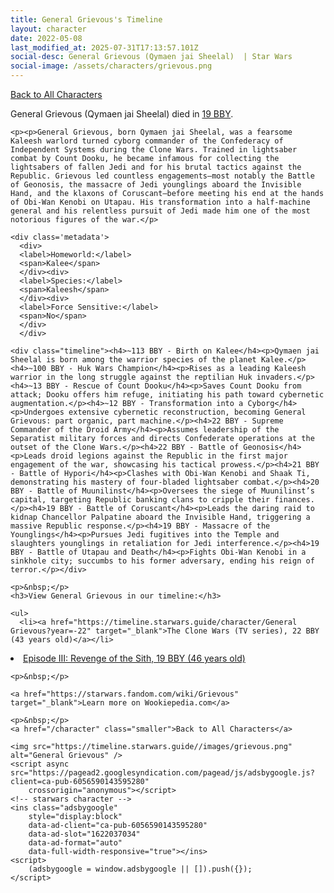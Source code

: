 ```yaml
---
title: General Grievous's Timeline
layout: character
date: 2022-05-08
last_modified_at: 2025-07-31T17:13:57.101Z
social-desc: General Grievous (Qymaen jai Sheelal)  | Star Wars
social-image: /assets/characters/grievous.png
---
```

<a href="/character" class="smaller">Back to All Characters</a>

<div class="character-profile container">
  <div class="col-10">
    <p>
    General Grievous (Qymaen jai Sheelal)         died in <a href="https://timeline.starwars.guide/character/General Grievous?year=-19" target="_blank">19 BBY</a>.    
    </p>

    <p><p>General Grievous, born Qymaen jai Sheelal, was a fearsome Kaleesh warlord turned cyborg commander of the Confederacy of Independent Systems during the Clone Wars. Trained in lightsaber combat by Count Dooku, he became infamous for collecting the lightsabers of fallen Jedi and for his brutal tactics against the Republic. Grievous led countless engagements—most notably the Battle of Geonosis, the massacre of Jedi younglings aboard the Invisible Hand, and the klaxons of Coruscant—before meeting his end at the hands of Obi-Wan Kenobi on Utapau. His transformation into a half-machine general and his relentless pursuit of Jedi made him one of the most notorious figures of the war.</p>
    
    <div class='metadata'>
      <div>
      <label>Homeworld:</label>
      <span>Kalee</span>
      </div><div>
      <label>Species:</label>
      <span>Kaleesh</span>
      </div><div>
      <label>Force Sensitive:</label>
      <span>No</span>
      </div>
      </div>

    <div class="timeline"><h4>~113 BBY - Birth on Kalee</h4><p>Qymaen jai Sheelal is born among the warrior species of the planet Kalee.</p><h4>~100 BBY - Huk Wars Champion</h4><p>Rises as a leading Kaleesh warrior in the long struggle against the reptilian Huk invaders.</p><h4>~13 BBY - Rescue of Count Dooku</h4><p>Saves Count Dooku from attack; Dooku offers him refuge, initiating his path toward cybernetic augmentation.</p><h4>~12 BBY - Transformation into a Cyborg</h4><p>Undergoes extensive cybernetic reconstruction, becoming General Grievous: part organic, part machine.</p><h4>22 BBY - Supreme Commander of the Droid Army</h4><p>Assumes leadership of the Separatist military forces and directs Confederate operations at the outset of the Clone Wars.</p><h4>22 BBY - Battle of Geonosis</h4><p>Leads droid legions against the Republic in the first major engagement of the war, showcasing his tactical prowess.</p><h4>21 BBY - Battle of Hypori</h4><p>Clashes with Obi-Wan Kenobi and Shaak Ti, demonstrating his mastery of four-bladed lightsaber combat.</p><h4>20 BBY - Battle of Muunilinst</h4><p>Oversees the siege of Muunilinst’s capital, targeting Republic banking clans to cripple their finances.</p><h4>19 BBY - Battle of Coruscant</h4><p>Leads the daring raid to kidnap Chancellor Palpatine aboard the Invisible Hand, triggering a massive Republic response.</p><h4>19 BBY - Massacre of the Younglings</h4><p>Pursues Jedi fugitives into the Temple and slaughters younglings in retaliation for Jedi interference.</p><h4>19 BBY - Battle of Utapau and Death</h4><p>Fights Obi-Wan Kenobi in a sinkhole city; succumbs to his former adversary, ending his reign of terror.</p></div>
    
    <p>&nbsp;</p>
    <h3>View General Grievous in our timeline:</h3>

    <ul>
      <li><a href="https://timeline.starwars.guide/character/General Grievous?year=-22" target="_blank">The Clone Wars (TV series), 22 BBY (43 years old)</a></li>
  <li><a href="https://timeline.starwars.guide/character/General Grievous?year=-19" target="_blank">Episode III: Revenge of the Sith, 19 BBY (46 years old)</a></li>
    </ul>

    <p>&nbsp;</p>

    <a href="https://starwars.fandom.com/wiki/Grievous" target="_blank">Learn more on Wookiepedia.com</a>

    <p>&nbsp;</p>
    <a href="/character" class="smaller">Back to All Characters</a>
  </div>
  <div class="character_image col-2">
    
    <img src="https://timeline.starwars.guide//images/grievous.png" alt="General Grievous" />
    <script async src="https://pagead2.googlesyndication.com/pagead/js/adsbygoogle.js?client=ca-pub-6056590143595280"
        crossorigin="anonymous"></script>
    <!-- starwars character -->
    <ins class="adsbygoogle"
        style="display:block"
        data-ad-client="ca-pub-6056590143595280"
        data-ad-slot="1622037034"
        data-ad-format="auto"
        data-full-width-responsive="true"></ins>
    <script>
        (adsbygoogle = window.adsbygoogle || []).push({});
    </script>
  </div>
</div>
